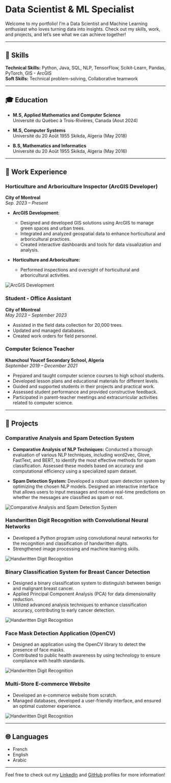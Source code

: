 # Data Scientist & ML Specialist

Welcome to my portfolio! I’m a Data Scientist and Machine Learning enthusiast who loves turning data into insights. Check out my skills, work, and projects, and let’s see what we can achieve together!

---

## 🔧 Skills

**Technical Skills:** Python, Java, SQL, NLP, TensorFlow, Scikit-Learn, Pandas, PyTorch, GIS - ArcGIS  
**Soft Skills:** Technical problem-solving, Collaborative teamwork

---

## 🎓 Education

- **M.S, Applied Mathematics and Computer Science**  
  Université du Québec à Trois-Rivières, Canada (Aout 2024)

- **M.S, Computer Systems**  
  Université du 20 Août 1955 Skikda, Algeria (May 2018)

- **B.S, Mathematics and Informatics**  
  Université du 20 Août 1955 Skikda, Algeria (May 2016)
  
---

## 💼 Work Experience

### Horticulture and Arboriculture Inspector (ArcGIS Developer)
**City of Montreal**  
*Sep. 2023 – Present*

- **ArcGIS Development:**
  - Designed and developed GIS solutions using ArcGIS to manage green spaces and urban trees.
  - Integrated and analyzed geospatial data to enhance horticultural and arboricultural practices.
  - Created interactive dashboards and tools for data visualization and analysis.

- **Horticulture and Arboriculture:**
  - Performed inspections and oversight of horticultural and arboricultural activities.

![ArcGIS Development](https://via.placeholder.com/600x400)  <!-- Replace with a relevant image if available -->


### Student - Office Assistant
**City of Montreal**  
*May 2023 – September 2023*
- Assisted in the field data collection for 20,000 trees.
- Updated and managed databases.
- Created work orders for field personnel.

### Computer Science Teacher
**Khanchoul Youcef Secondary School, Algeria**  
*September 2019 – December 2021*
- Prepared and taught computer science courses to high school students.
- Developed lesson plans and educational materials for different levels.
- Guided and supported students in their projects and practical work.
- Assessed student performance and provided constructive feedback.
- Participated in parent-teacher meetings and extracurricular activities related to computer science.

---

## 📂 Projects

### Comparative Analysis and Spam Detection System

- **Comparative Analysis of NLP Techniques:** Conducted a thorough evaluation of various NLP techniques, including word2vec, Glove, FastText, and BERT, to identify the most effective methods for spam classification. Assessed these models based on accuracy and computational efficiency using a specialized spam dataset.

- **Spam Detection System:** Developed a robust spam detection system by optimizing the chosen NLP models. Designed an interactive interface that allows users to input messages and receive real-time predictions on whether the messages are classified as spam or not.

![Comparative Analysis and Spam Detection System](https://via.placeholder.com/600x400)  <!-- Replace with your project image -->

### Handwritten Digit Recognition with Convolutional Neural Networks
- Developed a Python program using convolutional neural networks for the recognition and classification of handwritten digits.
- Strengthened image processing and machine learning skills.
  
![Handwritten Digit Recognition](https://via.placeholder.com/600x400)  <!-- Replace with your project image -->

### Binary Classification System for Breast Cancer Detection
- Designed a binary classification system to distinguish between benign and malignant breast cancer.
- Applied Principal Component Analysis (PCA) for data dimensionality reduction.
- Utilized advanced analysis techniques to enhance classification accuracy, contributing to early cancer detection.
  
![Handwritten Digit Recognition](https://via.placeholder.com/600x400)  <!-- Replace with your project image -->

### Face Mask Detection Application (OpenCV)
- Designed an application using the OpenCV library to detect the presence of face masks.
- Contributed to public health awareness by using technology to ensure compliance with health standards.
  
![Handwritten Digit Recognition](https://via.placeholder.com/600x400)  <!-- Replace with your project image -->

### Multi-Store E-commerce Website
- Developed an e-commerce website from scratch.
- Managed databases, developed a user-friendly interface, and ensured an optimal customer experience.
  
![Handwritten Digit Recognition](https://via.placeholder.com/600x400)  <!-- Replace with your project image -->

---

## 🌐 Languages
- French
- English
- Arabic

---

Feel free to check out my [LinkedIn](https://www.linkedin.com/in/bilel-mezhoud/) and [GitHub](https://github.com/BilelMezhoud) profiles for more information!


